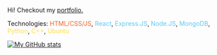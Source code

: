 Hi! Checkout my [portfolio.](https://github.com/cats256/portfolio)

<div>
    Technologies:
    <span style="color: #f16529;">HTML/CSS/JS</span>,
    <span style="color: #5ec9f8;">React</span>,
    <span style="color: #5ec9f8;">Express.JS</span>,
    <span style="color: #5ec9f8;">Node.JS</span>,
    <span style="color: #5ec9f8;">MongoDB</span>,
    <span style="color: #ffdd48;">Python</span>,
    <span style="color: #ffdd48;">C++</span>,
    <span style="color: #ffdd48;">Ubuntu</span>
</div>

[![My GitHub stats](https://github-readme-stats.vercel.app/api?username=cats256)](https://github.com/anuraghazra/github-readme-stats)
